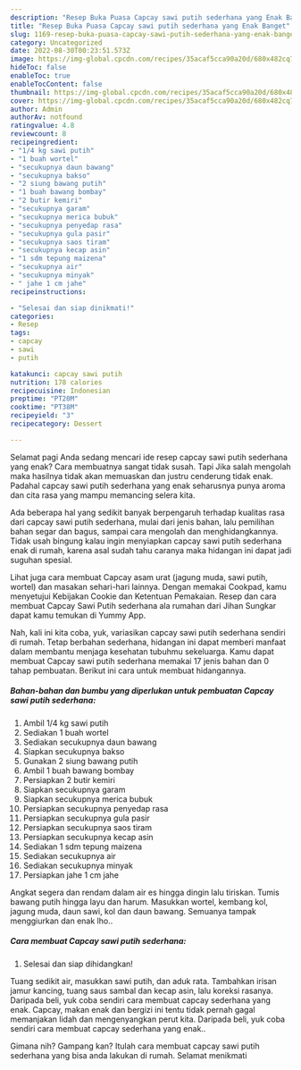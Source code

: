 ```yaml
---
description: "Resep Buka Puasa Capcay sawi putih sederhana yang Enak Banget"
title: "Resep Buka Puasa Capcay sawi putih sederhana yang Enak Banget"
slug: 1169-resep-buka-puasa-capcay-sawi-putih-sederhana-yang-enak-banget
category: Uncategorized
date: 2022-08-30T00:23:51.573Z
image: https://img-global.cpcdn.com/recipes/35acaf5cca90a20d/680x482cq70/capcay-sawi-putih-sederhana-foto-resep-utama.jpg
hideToc: false
enableToc: true
enableTocContent: false
thumbnail: https://img-global.cpcdn.com/recipes/35acaf5cca90a20d/680x482cq70/capcay-sawi-putih-sederhana-foto-resep-utama.jpg
cover: https://img-global.cpcdn.com/recipes/35acaf5cca90a20d/680x482cq70/capcay-sawi-putih-sederhana-foto-resep-utama.jpg
author: Admin
authorAv: notfound
ratingvalue: 4.8
reviewcount: 8
recipeingredient:
- "1/4 kg sawi putih"
- "1 buah wortel"
- "secukupnya daun bawang"
- "secukupnya bakso"
- "2 siung bawang putih"
- "1 buah bawang bombay"
- "2 butir kemiri"
- "secukupnya garam"
- "secukupnya merica bubuk"
- "secukupnya penyedap rasa"
- "secukupnya gula pasir"
- "secukupnya saos tiram"
- "secukupnya kecap asin"
- "1 sdm tepung maizena"
- "secukupnya air"
- "secukupnya minyak"
- " jahe 1 cm jahe"
recipeinstructions:

- "Selesai dan siap dinikmati!"
categories:
- Resep
tags:
- capcay
- sawi
- putih

katakunci: capcay sawi putih 
nutrition: 178 calories
recipecuisine: Indonesian
preptime: "PT20M"
cooktime: "PT38M"
recipeyield: "3"
recipecategory: Dessert

---
```



Selamat pagi Anda sedang mencari ide resep capcay sawi putih sederhana yang enak? Cara membuatnya sangat tidak susah. Tapi Jika salah mengolah maka hasilnya tidak akan memuaskan dan justru cenderung tidak enak. Padahal capcay sawi putih sederhana yang enak seharusnya punya aroma dan cita rasa yang mampu memancing selera kita.


Ada beberapa hal yang sedikit banyak berpengaruh terhadap kualitas rasa dari capcay sawi putih sederhana, mulai dari jenis bahan, lalu pemilihan bahan segar dan bagus, sampai cara mengolah dan menghidangkannya. Tidak usah bingung kalau ingin menyiapkan capcay sawi putih sederhana enak di rumah, karena asal sudah tahu caranya maka hidangan ini dapat jadi suguhan spesial.

Lihat juga cara membuat Capcay asam urat (jagung muda, sawi putih, wortel) dan masakan sehari-hari lainnya. Dengan memakai Cookpad, kamu menyetujui Kebijakan Cookie dan Ketentuan Pemakaian. Resep dan cara membuat Capcay Sawi Putih sederhana ala rumahan dari Jihan Sungkar dapat kamu temukan di Yummy App.


Nah, kali ini kita coba, yuk, variasikan capcay sawi putih sederhana sendiri di rumah. Tetap berbahan sederhana, hidangan ini dapat memberi manfaat dalam membantu menjaga kesehatan tubuhmu sekeluarga. Kamu dapat membuat Capcay sawi putih sederhana memakai 17 jenis bahan dan 0 tahap pembuatan. Berikut ini cara untuk membuat hidangannya.

<!--inarticleads1-->

##### Bahan-bahan dan bumbu yang diperlukan untuk pembuatan Capcay sawi putih sederhana:

1. Ambil 1/4 kg sawi putih
1. Sediakan 1 buah wortel
1. Sediakan secukupnya daun bawang
1. Siapkan secukupnya bakso
1. Gunakan 2 siung bawang putih
1. Ambil 1 buah bawang bombay
1. Persiapkan 2 butir kemiri
1. Siapkan secukupnya garam
1. Siapkan secukupnya merica bubuk
1. Persiapkan secukupnya penyedap rasa
1. Persiapkan secukupnya gula pasir
1. Persiapkan secukupnya saos tiram
1. Persiapkan secukupnya kecap asin
1. Sediakan 1 sdm tepung maizena
1. Sediakan secukupnya air
1. Sediakan secukupnya minyak
1. Persiapkan  jahe 1 cm jahe


Angkat segera dan rendam dalam air es hingga dingin lalu tiriskan. Tumis bawang putih hingga layu dan harum. Masukkan wortel, kembang kol, jagung muda, daun sawi, kol dan daun bawang. Semuanya tampak menggiurkan dan enak lho.. 

<!--inarticleads2-->

##### Cara membuat Capcay sawi putih sederhana:


1. Selesai dan siap dihidangkan!

Tuang sedikit air, masukkan sawi putih, dan aduk rata. Tambahkan irisan jamur kancing, tuang saus sambal dan kecap asin, lalu koreksi rasanya. Daripada beli, yuk coba sendiri cara membuat capcay sederhana yang enak. Capcay, makan enak dan bergizi ini tentu tidak pernah gagal memanjakan lidah dan mengenyangkan perut kita. Daripada beli, yuk coba sendiri cara membuat capcay sederhana yang enak.. 

Gimana nih? Gampang kan? Itulah cara membuat capcay sawi putih sederhana yang bisa anda lakukan di rumah. Selamat menikmati
